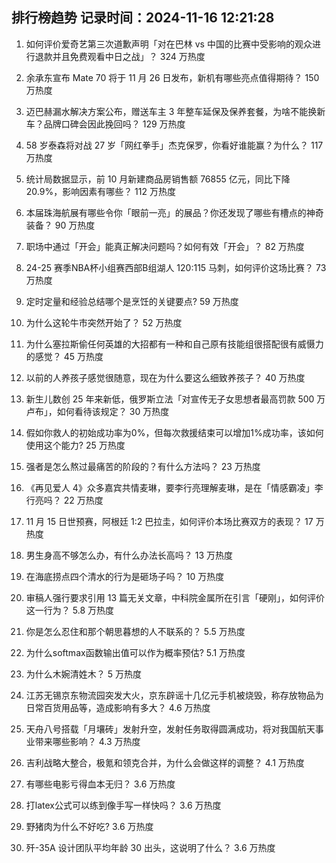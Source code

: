 
## 排行榜趋势 记录时间：2024-11-16 12:21:28
  
  1. 如何评价爱奇艺第三次道歉声明「对在巴林 vs 中国的比赛中受影响的观众进行退款并且免费观看中日之战」？ 324 万热度
    
  2. 余承东宣布 Mate 70 将于 11 月 26 日发布，新机有哪些亮点值得期待？ 150 万热度
    
  3. 迈巴赫漏水解决方案公布，赠送车主 3 年整车延保及保养套餐，为啥不能换新车？品牌口碑会因此挽回吗？ 129 万热度
    
  4. 58 岁泰森将对战 27 岁「网红拳手」杰克保罗，你看好谁能赢？为什么？ 117 万热度
    
  5. 统计局数据显示，前 10 月新建商品房销售额 76855 亿元，同比下降 20.9%，影响因素有哪些？ 112 万热度
    
  6. 本届珠海航展有哪些令你「眼前一亮」的展品？你还发现了哪些有槽点的神奇装备？ 90 万热度
    
  7. 职场中通过「开会」能真正解决问题吗？如何有效「开会」？ 82 万热度
    
  8. 24-25 赛季NBA杯小组赛西部B组湖人 120:115 马刺，如何评价这场比赛？ 73 万热度
    
  9. 定时定量和经验总结哪个是烹饪的关键要点? 59 万热度
    
  10. 为什么这轮牛市突然开始了？ 52 万热度
    
  11. 为什么塞拉斯偷任何英雄的大招都有一种和自己原有技能组很搭配很有威慑力的感觉？ 45 万热度
    
  12. 以前的人养孩子感觉很随意，现在为什么要这么细致养孩子？ 40 万热度
    
  13. 新生儿数创 25 年来新低，俄罗斯立法「对宣传无子女思想者最高罚款 500 万卢布」，如何看待该规定？ 30 万热度
    
  14. 假如你救人的初始成功率为0%，但每次救援结束可以增加1%成功率，该如何使用这个能力? 25 万热度
    
  15. 强者是怎么熬过最痛苦的阶段的？有什么方法吗？ 23 万热度
    
  16. 《再见爱人 4》众多嘉宾共情麦琳，要李行亮理解麦琳，是在「情感霸凌」李行亮吗？ 22 万热度
    
  17. 11 月 15 日世预赛，阿根廷 1:2 巴拉圭，如何评价本场比赛双方的表现？ 17 万热度
    
  18. 男生身高不够怎么办，有什么办法长高吗？ 13 万热度
    
  19. 在海底捞点四个清水的行为是砸场子吗？ 10 万热度
    
  20. 审稿人强行要求引用 13 篇无关文章，中科院金属所在引言「硬刚」，如何评价这一行为？ 5.8 万热度
    
  21. 你是怎么忍住和那个朝思暮想的人不联系的？ 5.5 万热度
    
  22. 为什么softmax函数输出值可以作为概率预估? 5.1 万热度
    
  23. 为什么木婉清姓木？ 5 万热度
    
  24. 江苏无锡京东物流园突发大火，京东辟谣十几亿元手机被烧毁，称存放物品为日常百货用品等，造成影响有多大？ 4.6 万热度
    
  25. 天舟八号搭载「月壤砖」发射升空，发射任务取得圆满成功，将对我国航天事业带来哪些影响？ 4.3 万热度
    
  26. 吉利战略大整合，极氪和领克合并，为什么会做这样的调整？ 4.1 万热度
    
  27. 有哪些电影亏得血本无归？ 3.6 万热度
    
  28. 打latex公式可以练到像手写一样快吗？ 3.6 万热度
    
  29. 野猪肉为什么不好吃? 3.6 万热度
    
  30. 歼-35A 设计团队平均年龄 30 出头，这说明了什么？ 3.6 万热度
    